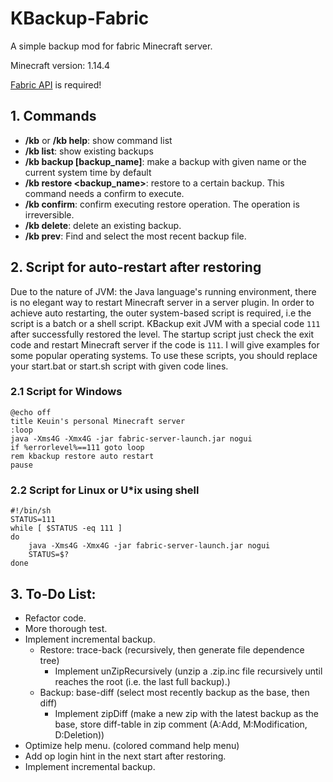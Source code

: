 # KBackup-Fabric

A simple backup mod for fabric Minecraft server.

Minecraft version: 1.14.4

[Fabric API](https://minecraft.curseforge.com/projects/fabric/files) is required!

## 1. Commands

- **/kb**  or **/kb help**: show command list
- **/kb list**: show existing backups
- **/kb backup \[backup_name\]**: make a backup with given name or the current system time by default
- **/kb restore \<backup_name\>**: restore to a certain backup. This command needs a confirm to execute.
- **/kb confirm**: confirm executing restore operation. The operation is irreversible.
- **/kb delete**: delete an existing backup.
- **/kb prev**: Find and select the most recent backup file.

## 2. Script for auto-restart after restoring

Due to the nature of JVM: the Java language's running environment, there is no elegant way to restart Minecraft server in a server plugin. In order to achieve auto restarting, the outer system-based script is required, i.e the script is a batch or a shell script.
KBackup exit JVM with a special code `111` after successfully restored the level. The startup script just check the exit code and restart Minecraft server if the code is `111`.
I will give examples for some popular operating systems. To use these scripts, you should replace your start.bat or start.sh script with given code lines.

### 2.1 Script for Windows

```batch
@echo off
title Keuin's personal Minecraft server
:loop
java -Xms4G -Xmx4G -jar fabric-server-launch.jar nogui
if %errorlevel%==111 goto loop
rem kbackup restore auto restart
pause
```

### 2.2 Script for Linux or U\*ix using shell

```shell
#!/bin/sh
STATUS=111
while [ $STATUS -eq 111 ]
do
    java -Xms4G -Xmx4G -jar fabric-server-launch.jar nogui
    STATUS=$?
done
```


## 3. To-Do List:

- Refactor code.
- More thorough test.
- Implement incremental backup.
    + Restore: trace-back (recursively, then generate file dependence tree)
        - Implement unZipRecursively (unzip a .zip.inc file recursively until reaches the root (i.e. the last full backup).)
    + Backup: base-diff (select most recently backup as the base, then diff)
        - Implement zipDiff (make a new zip with the latest backup as the base, store diff-table in zip comment (A:Add, M:Modification, D:Deletion))
- Optimize help menu. (colored command help menu)
- Add op login hint in the next start after restoring.
- Implement incremental backup.
